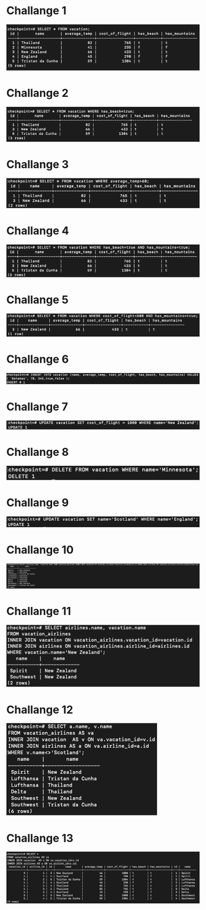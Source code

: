 # Challange 1
 
![](1.png)
# Challange 2
 
![](2.png)
# Challange 3
 
![](3.png)
# Challange 4
 
![](4.png)
# Challange 5
 
![](5.png)
# Challange 6
 
![](6.png)
# Challange 7
 
![](7.png)
# Challange 8
 
![](8.png)
# Challange 9
 
![](9.png)
# Challange 10
 
![](10.png)

# Challange 11
 
![](11.png)
# Challange 12
 
![](12.png)
# Challange 13
 
![](13.png)
